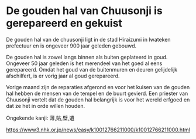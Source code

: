# De gouden hal van Chuusonji is gerepareerd en gekuist

De gouden hal van de chuusonji ligt in de stad Hiraizumi in Iwateken prefectuur en is ongeveer 900 jaar geleden gebouwd.

De gouden hal is zowel langs binnen als buiten geplateerd in goud. Ongeveer 50 jaar geleden is het merendeel van het goed al eens gerepareerd. Omdat het goud van de buitenmuren en deuren gelijdelijk afschilfert, is er vorig jaar al goud gerepareerd.

Vorige maand zijn de reparaties afgerond en voor het kuisen van de gouden hal hebben de mensen van de tempel en de buurt gevierd. Een priester van Chuusonji vertelt dat de gouden hal belangrijk is voor het wereld erfgoed en dat ze het in orde willen houden.

Ongekende kanji: 薄,貼,壁,遺

<https://www3.nhk.or.jp/news/easy/k10012766211000/k10012766211000.html>
